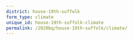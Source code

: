 ```yaml
---
district: house-19th-suffolk
form_type: climate
unique_id: house-19th-suffolk-climate
permalink: /2020bq/house-19th-suffolk/climate/
---
```

